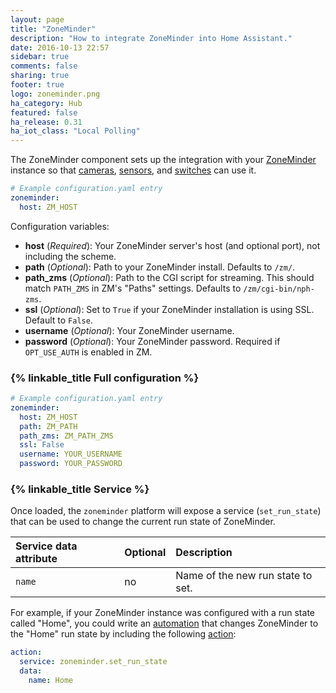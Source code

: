 ```yaml
---
layout: page
title: "ZoneMinder"
description: "How to integrate ZoneMinder into Home Assistant."
date: 2016-10-13 22:57
sidebar: true
comments: false
sharing: true
footer: true
logo: zoneminder.png
ha_category: Hub
featured: false
ha_release: 0.31
ha_iot_class: "Local Polling"
---
```


The ZoneMinder component sets up the integration with your [ZoneMinder](https://www.zoneminder.com) instance so that [cameras](/components/camera.zoneminder/), [sensors](/components/sensor.zoneminder/), and [switches](/components/switch.zoneminder) can use it.

```yaml
# Example configuration.yaml entry
zoneminder:
  host: ZM_HOST
```

Configuration variables:
- **host** (*Required*): Your ZoneMinder server's host (and optional port), not including the scheme.
- **path** (*Optional*): Path to your ZoneMinder install. Defaults to `/zm/`.
- **path_zms** (*Optional*): Path to the CGI script for streaming. This should match `PATH_ZMS` in ZM's "Paths" settings. Defaults to `/zm/cgi-bin/nph-zms`.
- **ssl** (*Optional*): Set to `True` if your ZoneMinder installation is using SSL. Default to `False`.
- **username** (*Optional*): Your ZoneMinder username.
- **password** (*Optional*): Your ZoneMinder password. Required if `OPT_USE_AUTH` is enabled in ZM.

### {% linkable_title Full configuration %}

```yaml
# Example configuration.yaml entry
zoneminder:
  host: ZM_HOST
  path: ZM_PATH
  path_zms: ZM_PATH_ZMS
  ssl: False
  username: YOUR_USERNAME
  password: YOUR_PASSWORD
```

### {% linkable_title Service %}

Once loaded, the `zoneminder` platform will expose a service (`set_run_state`) that can be used to change the current run state of ZoneMinder.

| Service data attribute | Optional | Description                       |
|:-----------------------|:---------|:----------------------------------|
| `name`                 | no       | Name of the new run state to set. |

For example, if your ZoneMinder instance was configured with a run state called "Home", you could write an [automation](/getting-started/automation/) that changes ZoneMinder to the "Home" run state by including the following [action](/getting-started/automation-action/):

```yaml
action:
  service: zoneminder.set_run_state
  data:
    name: Home
```
